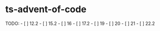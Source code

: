 # ts-advent-of-code
TODO:
    - [ ] 12.2
    - [ ] 15.2
    - [ ] 16
    - [ ] 17.2
    - [ ] 19
    - [ ] 20
    - [ ] 21
    - [ ] 22.2